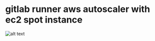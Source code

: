 # gitlab runner aws autoscaler with ec2 spot instance

![alt text](https://i.imgur.com/1byPnQS.jpg)
